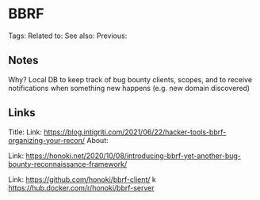 # BBRF
Tags:
Related to:
See also:
Previous:
## Notes
Why?
Local DB to keep track of bug bounty clients, scopes, and to receive notifications when something new happens (e.g. new domain discovered)

## Links
Title:
Link: https://blog.intigriti.com/2021/06/22/hacker-tools-bbrf-organizing-your-recon/
About:

Link: https://honoki.net/2020/10/08/introducing-bbrf-yet-another-bug-bounty-reconnaissance-framework/

Link: https://github.com/honoki/bbrf-client/
k
https://hub.docker.com/r/honoki/bbrf-server
